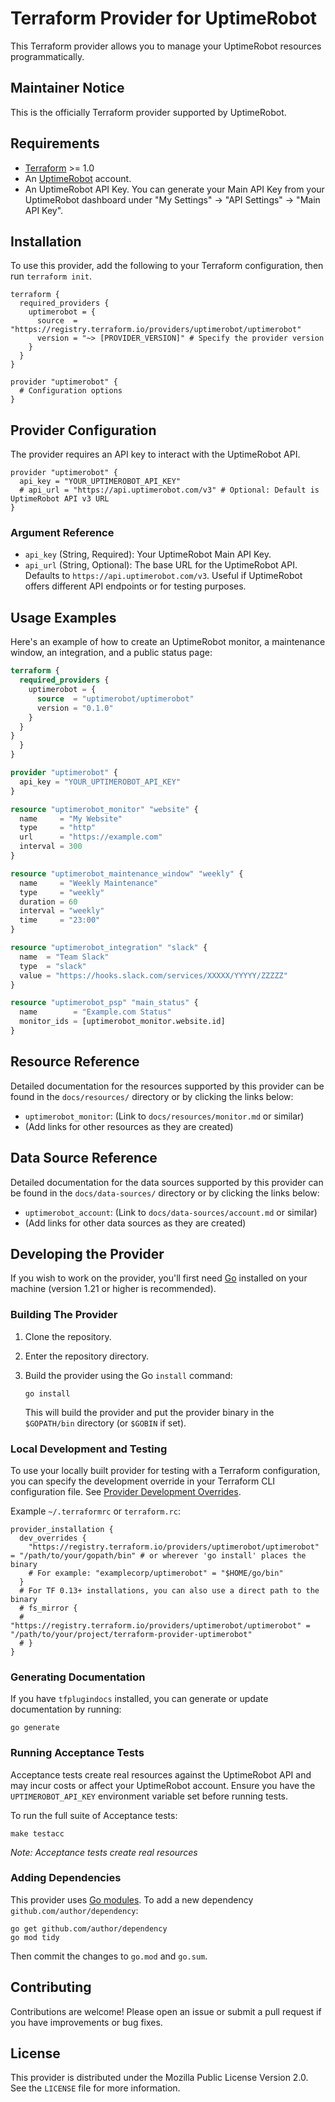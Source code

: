 # Terraform Provider for UptimeRobot

This Terraform provider allows you to manage your UptimeRobot resources programmatically.

## Maintainer Notice

This is the officially Terraform provider supported by UptimeRobot.

## Requirements

- [Terraform](https://developer.hashicorp.com/terraform/downloads) >= 1.0
- An [UptimeRobot](https://uptimerobot.com) account.
- An UptimeRobot API Key. You can generate your Main API Key from your UptimeRobot dashboard under "My Settings" -> "API Settings" -> "Main API Key".

## Installation

To use this provider, add the following to your Terraform configuration, then run `terraform init`.

```hcl
terraform {
  required_providers {
    uptimerobot = {
      source  = "https://registry.terraform.io/providers/uptimerobot/uptimerobot"
      version = "~> [PROVIDER_VERSION]" # Specify the provider version
    }
  }
}

provider "uptimerobot" {
  # Configuration options
}
```

## Provider Configuration

The provider requires an API key to interact with the UptimeRobot API.

```hcl
provider "uptimerobot" {
  api_key = "YOUR_UPTIMEROBOT_API_KEY"
  # api_url = "https://api.uptimerobot.com/v3" # Optional: Default is UptimeRobot API v3 URL
}
```

### Argument Reference

- `api_key` (String, Required): Your UptimeRobot Main API Key.
- `api_url` (String, Optional): The base URL for the UptimeRobot API. Defaults to `https://api.uptimerobot.com/v3`. Useful if UptimeRobot offers different API endpoints or for testing purposes.

## Usage Examples

Here's an example of how to create an UptimeRobot monitor, a maintenance window, an integration, and a public status page:

```terraform
terraform {
  required_providers {
    uptimerobot = {
      source  = "uptimerobot/uptimerobot"
      version = "0.1.0"
    }
  }
}
  }
}

provider "uptimerobot" {
  api_key = "YOUR_UPTIMEROBOT_API_KEY"
}

resource "uptimerobot_monitor" "website" {
  name     = "My Website"
  type     = "http"
  url      = "https://example.com"
  interval = 300
}

resource "uptimerobot_maintenance_window" "weekly" {
  name     = "Weekly Maintenance"
  type     = "weekly"
  duration = 60
  interval = "weekly"
  time     = "23:00"
}

resource "uptimerobot_integration" "slack" {
  name  = "Team Slack"
  type  = "slack"
  value = "https://hooks.slack.com/services/XXXXX/YYYYY/ZZZZZ"
}

resource "uptimerobot_psp" "main_status" {
  name        = "Example.com Status"
  monitor_ids = [uptimerobot_monitor.website.id]
}
```

## Resource Reference

Detailed documentation for the resources supported by this provider can be found in the `docs/resources/` directory or by clicking the links below:

- `uptimerobot_monitor`: (Link to `docs/resources/monitor.md` or similar)
- (Add links for other resources as they are created)

## Data Source Reference

Detailed documentation for the data sources supported by this provider can be found in the `docs/data-sources/` directory or by clicking the links below:

- `uptimerobot_account`: (Link to `docs/data-sources/account.md` or similar)
- (Add links for other data sources as they are created)

## Developing the Provider

If you wish to work on the provider, you'll first need [Go](https://golang.org/doc/install) installed on your machine (version 1.21 or higher is recommended).

### Building The Provider

1.  Clone the repository.
2.  Enter the repository directory.
3.  Build the provider using the Go `install` command:

    ```shell
    go install
    ```
    This will build the provider and put the provider binary in the `$GOPATH/bin` directory (or `$GOBIN` if set).

### Local Development and Testing

To use your locally built provider for testing with a Terraform configuration, you can specify the development override in your Terraform CLI configuration file. See [Provider Development Overrides](https://developer.hashicorp.com/terraform/cli/config/config-file#development-overrides-for-provider-developers).

Example `~/.terraformrc` or `terraform.rc`:

```hcl
provider_installation {
  dev_overrides {
    "https://registry.terraform.io/providers/uptimerobot/uptimerobot" = "/path/to/your/gopath/bin" # or wherever 'go install' places the binary
    # For example: "examplecorp/uptimerobot" = "$HOME/go/bin"
  }
  # For TF 0.13+ installations, you can also use a direct path to the binary
  # fs_mirror {
  #   "https://registry.terraform.io/providers/uptimerobot/uptimerobot" = "/path/to/your/project/terraform-provider-uptimerobot"
  # }
}
```

### Generating Documentation

If you have `tfplugindocs` installed, you can generate or update documentation by running:

```shell
go generate
```

### Running Acceptance Tests

Acceptance tests create real resources against the UptimeRobot API and may incur costs or affect your UptimeRobot account.
Ensure you have the `UPTIMEROBOT_API_KEY` environment variable set before running tests.

To run the full suite of Acceptance tests:

```shell
make testacc
```

*Note: Acceptance tests create real resources*

### Adding Dependencies

This provider uses [Go modules](https://github.com/golang/go/wiki/Modules).
To add a new dependency `github.com/author/dependency`:

```shell
go get github.com/author/dependency
go mod tidy
```

Then commit the changes to `go.mod` and `go.sum`.

## Contributing

Contributions are welcome! Please open an issue or submit a pull request if you have improvements or bug fixes.

## License

This provider is distributed under the Mozilla Public License Version 2.0. See the `LICENSE` file for more information.
